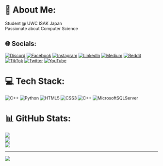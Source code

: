 # 💫 About Me:
Student @ UWC ISAK Japan<br>Passionate about Computer Science


## 🌐 Socials:
[![Discord](https://img.shields.io/badge/Discord-%237289DA.svg?logo=discord&logoColor=white)](https://discord.gg/746878409220685845) [![Facebook](https://img.shields.io/badge/Facebook-%231877F2.svg?logo=Facebook&logoColor=white)](https://facebook.com/abbasovsabuhii) [![Instagram](https://img.shields.io/badge/Instagram-%23E4405F.svg?logo=Instagram&logoColor=white)](https://instagram.com/sabuhiabs) [![LinkedIn](https://img.shields.io/badge/LinkedIn-%230077B5.svg?logo=linkedin&logoColor=white)](https://linkedin.com/in/sabuhiabs) [![Medium](https://img.shields.io/badge/Medium-12100E?logo=medium&logoColor=white)](https://medium.com/@sabuhiabs) [![Reddit](https://img.shields.io/badge/Reddit-%23FF4500.svg?logo=Reddit&logoColor=white)](https://reddit.com/user/sabuhiabs) [![TikTok](https://img.shields.io/badge/TikTok-%23000000.svg?logo=TikTok&logoColor=white)](https://tiktok.com/@sabuhiabs) [![Twitter](https://img.shields.io/badge/Twitter-%231DA1F2.svg?logo=Twitter&logoColor=white)](https://twitter.com/sabuhiabs) [![YouTube](https://img.shields.io/badge/YouTube-%23FF0000.svg?logo=YouTube&logoColor=white)](https://youtube.com/@sabuhiabbasov) 

# 💻 Tech Stack:
![C++](https://img.shields.io/badge/c++-%2300599C.svg?style=for-the-badge&logo=c%2B%2B&logoColor=white) ![Python](https://img.shields.io/badge/python-3670A0?style=for-the-badge&logo=python&logoColor=ffdd54) ![HTML5](https://img.shields.io/badge/html5-%23E34F26.svg?style=for-the-badge&logo=html5&logoColor=white) ![CSS3](https://img.shields.io/badge/css3-%231572B6.svg?style=for-the-badge&logo=css3&logoColor=white) ![C++](https://img.shields.io/badge/c++-%2300599C.svg?style=for-the-badge&logo=c%2B%2B&logoColor=white) ![MicrosoftSQLServer](https://img.shields.io/badge/Microsoft%20SQL%20Sever-CC2927?style=for-the-badge&logo=microsoft%20sql%20server&logoColor=white) 
# 📊 GitHub Stats:
![](https://github-readme-stats.vercel.app/api?username=2024sabuhiabbasov&theme=blueberry&hide_border=true&include_all_commits=false&count_private=true)<br/>
![](https://github-readme-streak-stats.herokuapp.com/?user=2024sabuhiabbasov&theme=blueberry&hide_border=true)<br/>
![](https://github-readme-stats.vercel.app/api/top-langs/?username=2024sabuhiabbasov&theme=blueberry&hide_border=true&include_all_commits=false&count_private=true&layout=compact)

---
[![](https://visitcount.itsvg.in/api?id=2024sabuhiabbasov&icon=0&color=0)](https://visitcount.itsvg.in)

<!-- Proudly created with GPRM ( https://gprm.itsvg.in ) -->
